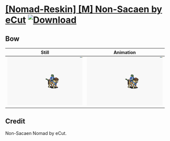 # [\[Nomad-Reskin\] \[M\] Non-Sacaen by eCut](./) [![Download](https://img.shields.io/badge/Download--red?style=social&logo=github)](https://minhaskamal.github.io/DownGit/#/home?url=https://github.com/Klokinator/FE-Repo/tree/main/Battle%20Animations%2FMounted%20-%20Cavs%2C%20Paladins%2C%20Rangers%2F%5BNomad-Reskin%5D%20%5BM%5D%20Non-Sacaen%20by%20eCut%2F5.%20Bow)

## Bow

| Still | Animation |
| :---: | :-------: |
| ![Bow still](./Bow_000.png) | ![Bow](./Bow.gif) |

## Credit

Non-Sacaen Nomad by eCut.
